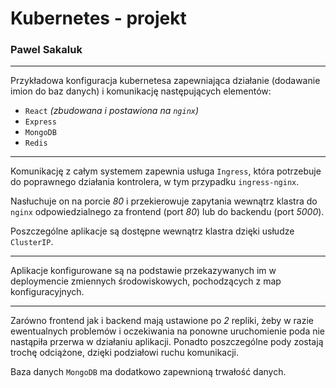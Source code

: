 # Kubernetes - projekt
### Pawel Sakaluk

---

Przykładowa konfiguracja kubernetesa zapewniająca działanie (dodawanie imion do baz danych) i komunikację następujących elementów:
* `React` _(zbudowana i postawiona na `nginx`)_
* `Express`
* `MongoDB`
* `Redis`

---

Komunikację z całym systemem zapewnia usługa `Ingress`, która potrzebuje do poprawnego działania kontrolera, w tym przypadku `ingress-nginx`.

Nasłuchuje on na porcie _80_ i przekierowuje zapytania wewnątrz klastra do `nginx` odpowiedzialnego za frontend (port _80_) lub do backendu (port _5000_).

Poszczególne aplikacje są dostępne wewnątrz klastra dzięki usłudze `ClusterIP`.

---

Aplikacje konfigurowane są na podstawie przekazywanych im w deploymencie zmiennych środowiskowych, pochodzących z map konfiguracyjnych.

---

Zarówno frontend jak i backend mają ustawione po _2_ repliki, żeby w razie ewentualnych problemów i oczekiwania na ponowne uruchomienie poda nie nastąpiła przerwa w działaniu aplikacji. Ponadto poszczególne pody zostają trochę odciążone, dzięki podziałowi ruchu komunikacji.

Baza danych `MongoDB` ma dodatkowo zapewnioną trwałość danych.